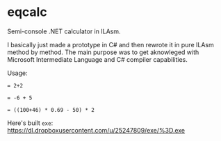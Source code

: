 eqcalc
======

Semi-console .NET calculator in ILAsm.

I basically just made a prototype in C# and then rewrote it in pure ILAsm method by method. The main purpose was to get aknowleged with Microsoft Intermediate Language and C# compiler capabilities. 

Usage:

    = 2+2

    = -6 + 5

    = ((100+46) * 0.69 - 50) * 2
    
Here's built `exe`: 
https://dl.dropboxusercontent.com/u/25247809/exe/%3D.exe
